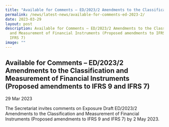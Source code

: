 ```yaml
---
title: "Available for Comments – ED/2023/2 Amendments to the Classification and Measurement of Financial Instruments (Proposed amendments to IFRS 9 and IFRS 7)"
permalink: /news/latest-news/available-for-comments-ed-2023-2/
date: 2023-03-29
layout: post
description: Available for Comments – ED/2023/2 Amendments to the Classification
  and Measurement of Financial Instruments (Proposed amendments to IFRS 9 and
  IFRS 7)
image: ""
---
```

Available for Comments – ED/2023/2 Amendments to the Classification and Measurement of Financial Instruments (Proposed amendments to IFRS 9 and IFRS 7)
--------------------------------


29 Mar 2023

The Secretariat invites comments on Exposure Draft ED/2023/2 Amendments to the Classification and Measurement of Financial Instruments (Proposed amendments to IFRS 9 and IFRS 7) by 2 May 2023.